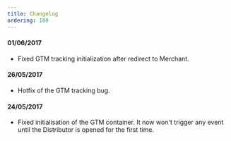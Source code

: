 ```yaml
---
title: Changelog
ordering: 100
---
```


#### 01/06/2017

* Fixed GTM tracking initialization after redirect to Merchant.

#### 26/05/2017

* Hotfix of the GTM tracking bug.

#### 24/05/2017

* Fixed initialisation of the GTM container. It now won't trigger any event until the Distributor is opened for the first time.
